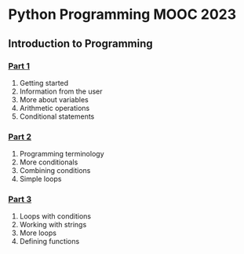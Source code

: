 # Python Programming MOOC 2023
## Introduction to Programming
### [Part 1](https://github.com/antoniolopez7217/Python_Programming_MOOC/tree/main/part1)
1. Getting started
2. Information from the user
3. More about variables
4. Arithmetic operations
5. Conditional statements

### [Part 2](https://github.com/antoniolopez7217/Python_Programming_MOOC/tree/main/part2)
1. Programming terminology
2. More conditionals
3. Combining conditions
4. Simple loops

### [Part 3](https://github.com/antoniolopez7217/Python_Programming_MOOC/tree/main/part3)
1. Loops with conditions
2. Working with strings
3. More loops
4. Defining functions